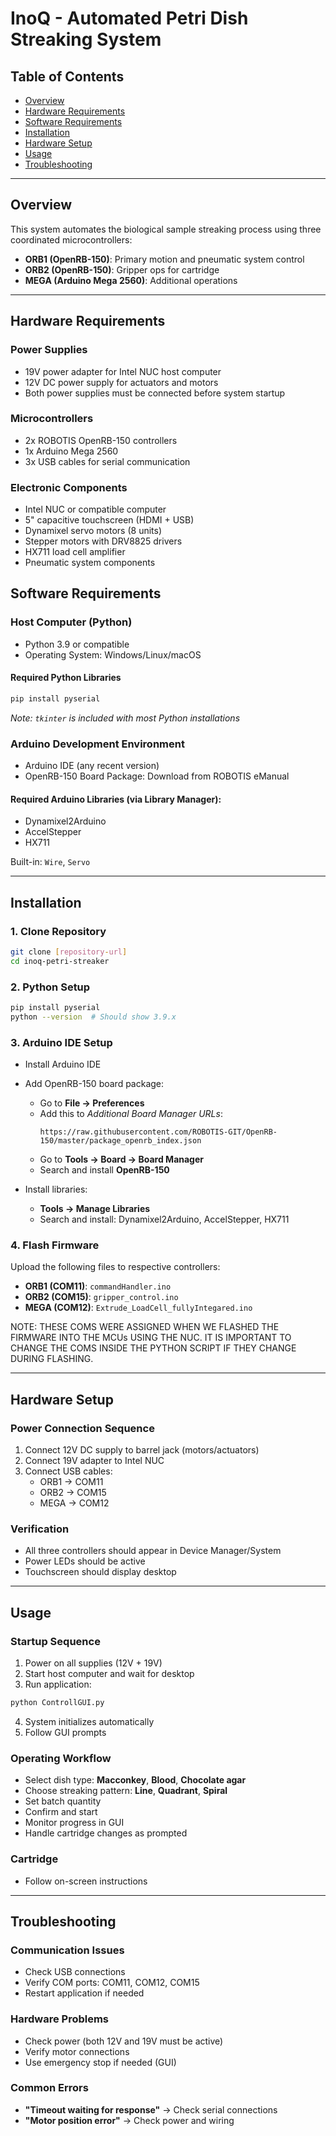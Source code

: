 # InoQ - Automated Petri Dish Streaking System

## Table of Contents
- [Overview](#overview)
- [Hardware Requirements](#hardware-requirements)
- [Software Requirements](#software-requirements)
- [Installation](#installation)
- [Hardware Setup](#hardware-setup)
- [Usage](#usage)
- [Troubleshooting](#troubleshooting)

---

## Overview
This system automates the biological sample streaking process using three coordinated microcontrollers:

- **ORB1 (OpenRB-150)**: Primary motion and pneumatic system control 
- **ORB2 (OpenRB-150)**: Gripper ops for cartridge
- **MEGA (Arduino Mega 2560)**: Additional operations

---

## Hardware Requirements

### Power Supplies
- 19V power adapter for Intel NUC host computer
- 12V DC power supply for actuators and motors
- Both power supplies must be connected before system startup

### Microcontrollers
- 2x ROBOTIS OpenRB-150 controllers
- 1x Arduino Mega 2560
- 3x USB cables for serial communication

### Electronic Components
- Intel NUC or compatible computer
- 5" capacitive touchscreen (HDMI + USB)
- Dynamixel servo motors (8 units)
- Stepper motors with DRV8825 drivers
- HX711 load cell amplifier
- Pneumatic system components


## Software Requirements

### Host Computer (Python)
- Python 3.9 or compatible
- Operating System: Windows/Linux/macOS

#### Required Python Libraries
```bash
pip install pyserial
```
*Note: `tkinter` is included with most Python installations*

### Arduino Development Environment
- Arduino IDE (any recent version)
- OpenRB-150 Board Package: Download from ROBOTIS eManual

#### Required Arduino Libraries (via Library Manager):
- Dynamixel2Arduino
- AccelStepper
- HX711

Built-in: `Wire`, `Servo`

---

## Installation

### 1. Clone Repository
```bash
git clone [repository-url]
cd inoq-petri-streaker
```

### 2. Python Setup
```bash
pip install pyserial
python --version  # Should show 3.9.x
```

### 3. Arduino IDE Setup
- Install Arduino IDE
- Add OpenRB-150 board package:
  - Go to **File → Preferences**
  - Add this to *Additional Board Manager URLs*:
    ```
    https://raw.githubusercontent.com/ROBOTIS-GIT/OpenRB-150/master/package_openrb_index.json
    ```
  - Go to **Tools → Board → Board Manager**
  - Search and install **OpenRB-150**

- Install libraries:
  - **Tools → Manage Libraries**
  - Search and install: Dynamixel2Arduino, AccelStepper, HX711

### 4. Flash Firmware
Upload the following files to respective controllers:
- **ORB1 (COM11)**: `commandHandler.ino`
- **ORB2 (COM15)**: `gripper_control.ino`
- **MEGA (COM12)**: `Extrude_LoadCell_fullyIntegared.ino`

NOTE: THESE COMS WERE ASSIGNED WHEN WE FLASHED THE FIRMWARE INTO THE MCUs USING THE NUC. IT IS IMPORTANT 
TO CHANGE THE COMS INSIDE THE PYTHON SCRIPT IF THEY CHANGE DURING FLASHING.

---

## Hardware Setup

### Power Connection Sequence
1. Connect 12V DC supply to barrel jack (motors/actuators)
2. Connect 19V adapter to Intel NUC
3. Connect USB cables:
   - ORB1 → COM11
   - ORB2 → COM15
   - MEGA → COM12

### Verification
- All three controllers should appear in Device Manager/System
- Power LEDs should be active
- Touchscreen should display desktop

---

## Usage

### Startup Sequence
1. Power on all supplies (12V + 19V)
2. Start host computer and wait for desktop
3. Run application:
```bash
python ControllGUI.py
```
4. System initializes automatically
5. Follow GUI prompts

### Operating Workflow
- Select dish type: **Macconkey**, **Blood**, **Chocolate agar**
- Choose streaking pattern: **Line**, **Quadrant**, **Spiral**
- Set batch quantity
- Confirm and start
- Monitor progress in GUI
- Handle cartridge changes as prompted

### Cartridge 
- Follow on-screen instructions

---

## Troubleshooting

### Communication Issues
- Check USB connections
- Verify COM ports: COM11, COM12, COM15
- Restart application if needed

### Hardware Problems
- Check power (both 12V and 19V must be active)
- Verify motor connections
- Use emergency stop if needed (GUI)

### Common Errors
- **"Timeout waiting for response"** → Check serial connections
- **"Motor position error"** → Check power and wiring
